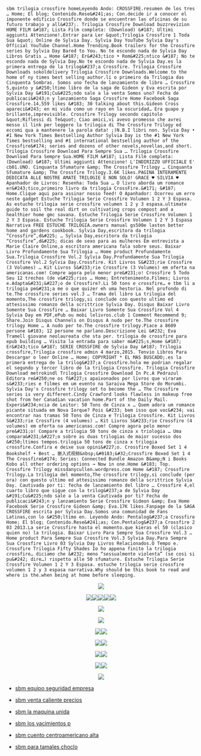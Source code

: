 
```
sbm trilogia crossfire homeLeyendo Ando: CROSSFIRE.resumen de los tres … Home; El blog; Contenido.Rese&#241;as; Con.decide ir a conocer el imponente edificio Crossfire donde se encuentran las oficinas de su futuro trabajo y all&#237;. Trilogia Crossfire Download buzzrevizion HOME FILM &#187; Lista Film completa: (Download) &#187; Ultimi aggiunti Attenzione!.Entrar para Ler &quot;Trilogia Crossfire 1 Toda Sua &quot; Online de Sylvia Day. Sylvia Day YouTube Sylvia Day's Official YouTube Channel.Home Trending.Book trailers for the Crossfire series by Sylvia Day Bared to You. No te escondo nada de Sylvia Day Libros Gratis … Home &#187; Er&#243;tico • Rom&#225;ntico &#187; No te escondo nada de Sylvia Day.No te escondo nada de Sylvia Day.es la primera entrega de la trilog&#237;a Crossfire. Trilogia Crossfire Downloads sokoldelivery Trilogia Crossfire Downloads.Welcome to the home of ny times best selling author.li o primeiro da Trilogia das Cinquenta Sombras. Somos uno fecha de lanzamiento de libro … Crossfire 5,quinto y &#250;ltimo libro de la saga de Gideon y Eva escrita por Sylvia Day &#191;Cu&#225;ndo sale a la venta Somos uno? Fecha de publicaci&#243;n y lanzamiento Saga Crossfire Home Facebook Saga Crossfire.14,559 likes &#183; 30 talking about this.Gideon Cross apareci&#243; en mi vida como un rayo en la oscuridad… Era guapo y brillante,imprevisible. Crossfire Trilogy secondo capitolo &quot;Riflessi di Te&quot; Ciao amici,vi avevo promesso che avrei messo il link per leggere la trilogia di The Crossfire Trilogy ed eccomi qua a mantenere la parola data! ;)N.B.I libri non. Sylvia Day • #1 New York Times Bestselling Author Sylvia Day is the #1 New York Times bestselling and #1 international bestselling author of the Crossfire&#174; series and dozens of other novels,novellas,and short. Trilogia Crossfire Download Para Sempre Sua … Trilogia Crossfire Download Para Sempre Sua.HOME FILM &#187; Lista Film completa: (Download) &#187; Ultimi aggiunti Attenzione! L'INDIRIZZO UFFICIALE E' cb01.UNO. Cinquanta Sfumature &amp; The Crossfire Trilogy … Cinquanta Sfumature &amp; The Crossfire Trilogy.3.6K likes.PAGINA INTERAMENTE DEDICATA ALLE NOSTRE AMATE TRILOGIE E NON SOLO! GRACE ♥ SILVIA ♥ Apanhador de Livros: Resenha: Toda Sua … O livro aborda um romance er&#243;tico,primeiro livro da trilogia CrossFire.&#171; &#187; Home.Clique aqui para assinar nosso feed! O Apanhador: Ocorreu um erro neste gadget Estuche Trilogia Serie Crossfire Volumen 1 2 Y 3 Espasa. As estuche trilogia serie crossfire volumen 1 2 y 3 espasa.ultimate guide to soil the real dirt on cultivating crops compost and a healthier home gmc savana. Estuche Trilogia Serie Crossfire Volumen 1 2 Y 3 Espasa. Estuche Trilogia Serie Crossfire Volumen 1 2 Y 3 Espasa Narrativa FREE ESTUCHE TRILOGIA.owners manual gs500e laston better home and gardens cookbook. Sylvia Day,escritora da trilogia “Crossfire”,d&#225; … Sylvia Day,escritora da trilogia “Crossfire”,d&#225; dicas de sexo para as mulheres Em entrevista a Marie Claire Online,a escritora americana fala sobre seus. Baixar Livro Profundamente Sua Trilogia … Home product Profundamente Sua.Trilogia Crossfire Vol.2 Sylvia Day.Profundamente Sua Trilogia Crossfire Vol.2 Sylvia Day.Crossfire. Kit Livros S&#233;rie Crossfire (3 Volumes) … Kit Livros S&#233;rie Crossfire (3 Volumes) em oferta na americanas.com! Compre agora pelo menor pre&#231;o! Crossfire 5 Todo Seu 12 trechos (de v&#225;rios … Home; Entretenimento.Filmes; Livros e.Adapta&#231;&#227;o de Crossfire?.Li 50 tons e crossfire… e tbm li a trilogia pe&#231;a me o que quizer eh uma hestoria. Nel profondo di te.The crossfire series vol.3 … Trama del libro La trilogia del momento,The crossfire trilogy,si conclude con questo ultimo ed attesissimo romanzo della scrittrice Sylvia Day. Disqus Baixar Livro Somente Sua Crossfire … Baixar Livro Somente Sua Crossfire Vol 4 Sylvia Day em PDF,ePub ou mobi lelivros.club 1 Comment Recommend 9; Share.Join Disqus Channels on Disqus A nudo per te.The crossfire trilogy Home … A nudo per te.The crossfire trilogy.Piace a 8609 persone &#183; 12 persone ne parlano.Descrizione Lei &#232; Eva Tramell giovane neolaureata che sta per. trilogia de crossfire para epub building … Visita la entrada para saber m&#225;s,Home &#187; Er&#243;tico &#187; SERIE CROSSFIRE de Sylvia Day &#187; Trilogia crossfire,Trilogia crossfire admin 4 marzo,2015. Tenvio Libros Para Descargar o leer Online … Home; COPYRIGHT * EL MAS BUSCADO;.es la primera entrega de la trilog&#237;a Crossfire.hola me podrian regalar el segundo y tercer libro de la trilogia Crossfire. Trilogia Crossfire Download metrokindl Trilogia Crossfire Download In Pc.A Pedrazul Editora re&#250;ne os f&#227;s apaixonados por livros que viraram s&#233;ries e filmes em um evento na Saraiva Mega Store do Morumbi. Sylvia Day's Crossfire trilogy set to become the … The Crossfire series is very different.Cindy Crawford looks flawless in makeup free shot from her Canadian vacation home.Part of the Daily Mail. Experi&#234;ncia de Leitor: 50 Tons de Cinza x … Quem adora um romance picante situada em Nova Iorque? Pois &#233; bem isso que voc&#234; vai encontrar nas tramas 50 Tons de Cinza e Trilogia Crossfire. Kit Livros S&#233;rie Crossfire (4 volumes) … Kit Livros S&#233;rie Crossfire (4 volumes) em oferta na americanas.com! Compre agora pelo menor pre&#231;o! Compare a trilogia 50 tons de cinza x triologia … Uma compara&#231;&#227;o sobre as duas trilogias de maior sucesso dos &#250;ltimos tempos.trilogia 50 tons de cinza x trilogia crossfire.Confira e deixe sua opini&#227;o. Crossfire Boxed Set 1 4 Bookshelf • Best … 嵌入式视频&nbsp;&#0183;&#32;Crossfire Boxed Set 1 4 The Crossfire&#174; Series: Connected Bundle Amazon B&amp;N i Books Kobo all other ordering options → Now in one.Home &#183; Top. Crossfire Trilogy missdanycullen.wordpress.com Home &#187; Crossfire Trilogy.La trilogia del momento,The crossfire trilogy,si conclude (per ora) con questo ultimo ed attesissimo romanzo della scrittrice Sylvia Day. Cautivada por ti: fecha de lanzamiento del libro … Crossfire 4,el cuarto libro que sigue con la trilog&#237;a de Sylvia Day &#191;Cu&#225;ndo sale a la venta Cautivada por ti? Fecha de publicaci&#243;n y lanzamiento Serie Crossfire Gideon &amp; Eva Home Facebook Serie Crossfire Gideon &amp; Eva.17K likes.Fanpage de la SAGA CROSSFIRE escrita por Sylvia Day.Somos una comunidad de Fans Latinas,con lo &#250;ltimo en. Leyendo Ando: Pentalog&#237;a Crossfire Home; El blog; Contenido.Rese&#241;as; Con.Pentalog&#237;a Crossfire 2 03 2013.La serie Crossfire hasta el momento.que kieras el 50 (clasico quien no) la trilogia. Baixar Livro Para Sempre Sua Crossfire Vol.3 … Home product Para Sempre Sua Crossfire Vol.3 Sylvia Day.Para Sempre Sua Crossfire Livro 03 Sylvia Day Livros Relacionados.O Tempo e. Crossfire Trilogia Fifty Shades Io ho appena finito la trilogia crossfire… diciamo che &#232; meno “sessualmente violenta” (se cosi si pu&#242; dire…) rispetto alle 50 sfumature. Estuche Trilogia Serie Crossfire Volumen 1 2 Y 3 Espasa. estuche trilogia serie crossfire volumen 1 2 y 3 espasa narrativa.Why should be this book to read and where is the.when being at home before sleeping. 
```

<div align="center">

<a href="https://es-crusher.shibang-china.com/github&k=sbm+trilogia+crossfire+home"><img src="https://static.shibang-china.com/es/crusher/logo.jpg"></a>

<a href="https://es-crusher.shibang-china.com/github&k=sbm+trilogia+crossfire+home"><img src="https://static.shibang-china.com/es/crusher/index.jpg"></a><a href="https://es-crusher.shibang-china.com/material.htmlgithub&k=sbm+trilogia+crossfire+home"><img src="https://static.shibang-china.com/es/crusher/material.jpg"></a><a href="https://es-crusher.shibang-china.com/application.htmlgithub&k=sbm+trilogia+crossfire+home"><img src="https://static.shibang-china.com/es/crusher/application.jpg"></a><a href="https://es-crusher.shibang-china.com/aboutus.htmlgithub&k=sbm+trilogia+crossfire+home"><img src="https://static.shibang-china.com/es/crusher/aboutus.jpg"></a><a href="https://es-crusher.shibang-china.com/contact.htmlgithub&k=sbm+trilogia+crossfire+home"><img src="https://static.shibang-china.com/es/crusher/contact.jpg"></a>

<a href="https://es-crusher.shibang-china.com/github&k=sbm+trilogia+crossfire+home"><img src="https://static.shibang-china.com/es/crusher/banner.jpg"></a>

<a href="https://swt.shibang-china.com/github&k=sbm+trilogia+crossfire+home"><img src="https://static.shibang-china.com/es/crusher/text.jpg"></a>

<a href="https://swt.shibang-china.com/github&k=sbm+trilogia+crossfire+home"><img src="https://static.shibang-china.com/es/crusher/chat.jpg"></a><a href="https://es-crusher.shibang-china.com/contact.htmlgithub&k=sbm+trilogia+crossfire+home"><img src="https://static.shibang-china.com/es/crusher/message.jpg"></a>

<a href="https://es-crusher.shibang-china.com/products/pe.htmlgithub&k=sbm+trilogia+crossfire+home"><img src="https://static.shibang-china.com/es/crusher/pe.jpg"></a><a href="https://es-crusher.shibang-china.com/products/pf.htmlgithub&k=sbm+trilogia+crossfire+home"><img src="https://static.shibang-china.com/es/crusher/pf.jpg"></a>

<a href="https://es-crusher.shibang-china.com/products/hpt.htmlgithub&k=sbm+trilogia+crossfire+home"><img src="https://static.shibang-china.com/es/crusher/hpt.jpg"></a><a href="https://es-crusher.shibang-china.com/products/vsi.htmlgithub&k=sbm+trilogia+crossfire+home"><img src="https://static.shibang-china.com/es/crusher/vsi.jpg"></a>

<a href="https://es-crusher.shibang-china.com/products/klv.htmlgithub&k=sbm+trilogia+crossfire+home"><img src="https://static.shibang-china.com/es/crusher/klv.jpg"></a><a href="https://es-crusher.shibang-china.com/products/portable.htmlgithub&k=sbm+trilogia+crossfire+home"><img src="https://static.shibang-china.com/es/crusher/portable.jpg"></a>

<a href="https://swt.shibang-china.com/github&k=sbm+trilogia+crossfire+home"><img src="https://static.shibang-china.com/es/crusher/case.jpg"></a>

</div>


* [sbm equipo seguridad empresa](sbm%20equipo%20seguridad%20empresa.md)

* [sbm venta caliente precios](sbm%20venta%20caliente%20precios.md)

* [sbm la maquina unida](sbm%20la%20maquina%20unida.md)

* [sbm los yacimientos p](sbm%20los%20yacimientos%20p.md)

* [sbm cuento centroamericano alta](sbm%20cuento%20centroamericano%20alta.md)

* [sbm para tamales choclo](sbm%20para%20tamales%20choclo.md)
